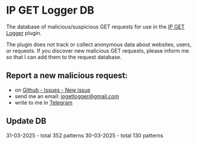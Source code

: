 # IP GET Logger DB

The database of malicious/suspicious GET requests for use in the [IP GET Logger](https://github.com/pekarskyi/ip-get-logger) plugin.

The plugin does not track or collect anonymous data about websites, users, or requests.
If you discover new malicious GET requests, please inform me so that I can add them to the request database.

## Report a new malicious request:

- on [Github - Issues - New issue](https://github.com/pekarskyi/ip-get-logger/issues)
- send me an email: ipgetlogger@gmail.com
- write to me in [Telegram](https://telegram.im/@sovka7)

## Update DB
31-03-2025 - total 352 patterns
30-03-2025 - total 130 patterns